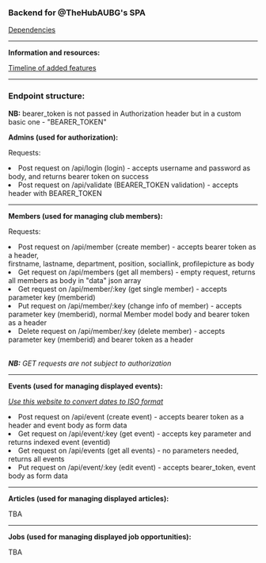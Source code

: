 <h3>Backend for @TheHubAUBG's SPA</h3>
<a href="https://github.com/asynchroza/Hub-Website-Backend/blob/main/go.mod"> Dependencies </a>
<hr/>
<p><strong>Information and resources: </strong></p>
<p><a href="https://github.com/asynchroza/Hub-Website-Backend/blob/main/tasks.txt">Timeline of added features</a></p>
<hr/>
<h3>Endpoint structure:</h3>
<p><strong>NB:</strong> bearer_token is not passed in Authorization header but in a custom basic one - "BEARER_TOKEN" </p>
<p><strong>Admins (used for authorization): </p></strong>
<p>Requests: </p> 
<li> Post request on /api/login (login) - accepts username and password as body, and returns bearer token on success </li>
<li> Post request on /api/validate (BEARER_TOKEN validation) - accepts header with BEARER_TOKEN </li>
<hr/>
<p><strong>Members (used for managing club members):</p></strong>
<p>Requests:</p>
<li> Post request on /api/member (create member) - accepts bearer token as a header, <br/> firstname, lastname, department, position, sociallink, profilepicture as body </li>
<li> Get request on /api/members (get all members) - empty request, returns all members as body in "data" json array </li>
<li> Get request on /api/member/:key (get single member) - accepts parameter key (memberid)</li>
<li> Put request on /api/member/:key (change info of member) - accepts parameter key (memberid), normal Member model body and bearer token as a header</li>
<li> Delete request on /api/member/:key (delete member) - accepts parameter key (memberid) and bearer token as a header</li>
<br>
<p><em><strong>NB:</strong> GET requests are not subject to authorization</em></p>
<hr/>
<p><strong>Events (used for managing displayed events): </p></strong>
<p><em><a href="http://www.timestamp-converter.com/">Use this website to convert dates to ISO format</a></em></p>
<li> Post request on /api/event (create event) - accepts bearer token as a header and event body as form data</li>
<li> Get request on /api/event/:key (get event) - accepts key parameter and returns indexed event (eventid) </li>
<li> Get request on /api/events (get all events) - no parameters needed, returns all events </li>
<li> Put request on /api/event/:key (edit event) - accepts bearer_token, event body as form data </li>
<hr/>
<p><strong>Articles (used for managing displayed articles): </p></strong>
<p> TBA </p>
<hr/>
<p><strong>Jobs (used for managing displayed job opportunities): </p></strong>
<p> TBA </p>
